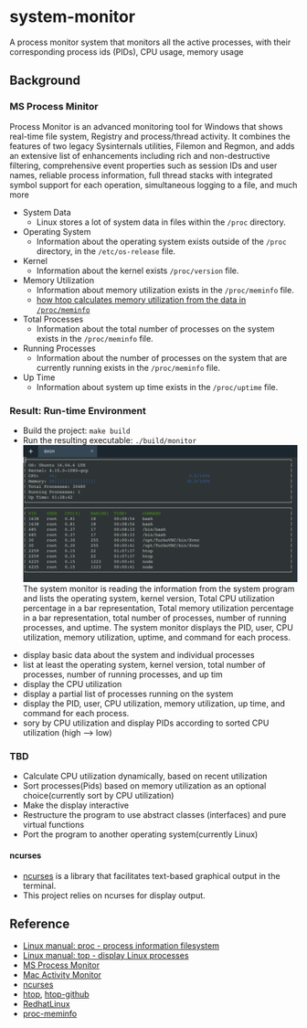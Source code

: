 # system-monitor
A process monitor system that monitors all the active processes, with their corresponding process ids (PIDs), CPU usage, memory usage
## Background
### MS Process Minitor 
Process Monitor is an advanced monitoring tool for Windows that shows real-time file system, Registry and process/thread activity. It combines the features of two legacy Sysinternals utilities, Filemon and Regmon, and adds an extensive list of enhancements including rich and non-destructive filtering, comprehensive event properties such as session IDs and user names, reliable process information, full thread stacks with integrated symbol support for each operation, simultaneous logging to a file, and much more

* System Data
    * Linux stores a lot of system data in files within the `/proc` directory. 
* Operating System
    * Information about the operating system exists outside of the `/proc` directory, in the `/etc/os-release` file.
* Kernel
    * Information about the kernel exists `/proc/version` file.
* Memory Utilization
    * Information about memory utilization exists in the `/proc/meminfo` file.
    * [how htop calculates memory utilization from the data in `/proc/meminfo`](https://stackoverflow.com/questions/41224738/how-to-calculate-system-memory-usage-from-proc-meminfo-like-htop/41251290#41251290)
* Total Processes
    * Information about the total number of processes on the system exists in the `/proc/meminfo` file.
* Running Processes
    * Information about the number of processes on the system that are currently running exists in the `/proc/meminfo` file.
* Up Time
    * Information about system up time exists in the `/proc/uptime` file.

### Result: Run-time Environment 
* Build the project: `make build`
* Run the resulting executable: `./build/monitor`
![System Monitor](result.png)
The system monitor is reading the information from the system program and lists the operating system, kernel version, Total CPU utilization  percentage in a bar representation, Total memory utilization percentage in a bar representation, total number of processes, number of running processes, and uptime. The system monitor displays the PID, user, CPU utilization, memory utilization, uptime, and command for each process.
-  display basic data about the system and individual processes
-  list at least the operating system, kernel version, total number of processes, number of running processes, and up tim
-  display the CPU utilization
-  display a partial list of processes running on the system
-  display the PID, user, CPU utilization, memory utilization, up time, and command for each process.
-  sory by CPU utilization and display PIDs according to sorted CPU utilization (high --> low) 

### TBD
- Calculate CPU utilization dynamically, based on recent utilization
- Sort processes(Pids) based on memory utilization as an optional choice(currently sort by CPU utilization)
- Make the display interactive
- Restructure the program to use abstract classes (interfaces) and pure virtual functions
- Port the program to another operating system(currently Linux) 

#### ncurses
- [ncurses](https://www.gnu.org/software/ncurses/) is a library that facilitates text-based graphical output in the terminal. 
- This project relies on ncurses for display output.

## Reference
- [Linux manual: proc - process information filesystem](https://man7.org/linux/man-pages/man5/proc.5.html)
- [Linux manual: top - display Linux processes](https://man7.org/linux/man-pages/man1/top.1.html)
- [MS Process Monitor](https://docs.microsoft.com/en-us/sysinternals/downloads/procmon)
- [Mac Activity Monitor](https://support.apple.com/guide/activity-monitor/welcome/mac)
- [ncurses](https://www.gnu.org/software/ncurses/) 
- [htop](https://htop.dev/), [htop-github](https://github.com/hishamhm/htop)
- [RedhatLinux](https://access.redhat.com/solutions/406773)
- [proc-meminfo](https://www.thegeekdiary.com/understanding-proc-meminfo-file-analyzing-memory-utilization-in-linux/)
